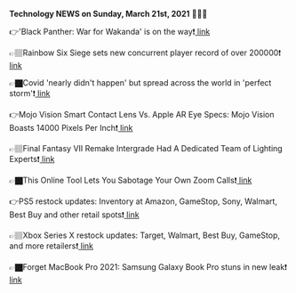<b>Technology NEWS on Sunday, March 21st, 2021</b> 📡📡📡 

👉'Black Panther: War for Wakanda' is on the way❗️<a href='https://techblock.club/?p=10791'> link</a>

👉🏽Rainbow Six Siege sets new concurrent player record of over 200000❗️<a href='https://techblock.club/?p=10793'> link</a>

👉🏿Covid 'nearly didn't happen' but spread across the world in 'perfect storm'❗️<a href='https://techblock.club/?p=10795'> link</a>

👉Mojo Vision Smart Contact Lens Vs. Apple AR Eye Specs: Mojo Vision Boasts 14000 Pixels Per Inch❗️<a href='https://techblock.club/?p=10797'> link</a>

👉🏽Final Fantasy VII Remake Intergrade Had A Dedicated Team of Lighting Experts❗️<a href='https://techblock.club/?p=10799'> link</a>

👉🏿This Online Tool Lets You Sabotage Your Own Zoom Calls❗️<a href='https://techblock.club/?p=10801'> link</a>

👉PS5 restock updates: Inventory at Amazon, GameStop, Sony, Walmart, Best Buy and other retail spots❗️<a href='https://techblock.club/?p=10803'> link</a>

👉🏽Xbox Series X restock updates: Target, Walmart, Best Buy, GameStop, and more retailers❗️<a href='https://techblock.club/?p=10805'> link</a>

👉🏿Forget MacBook Pro 2021: Samsung Galaxy Book Pro stuns in new leak❗️<a href='https://techblock.club/?p=10807'> link</a>

